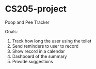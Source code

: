 # CS205-project
Poop and Pee Tracker

Goals:
1. Track how long the user using the toilet
2. Send reminders to user to record
3. Show record in a calendar
4. Dashboard of the summary
5. Provide suggestions
